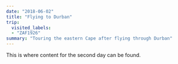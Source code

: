 ```yaml
---
date: "2018-06-02"
title: "Flying to Durban"
trip:
  visited_labels:
  - "ZAF1926"
summary: "Touring the eastern Cape after flying through Durban"
---
```


This is where content for the second day can be found.

